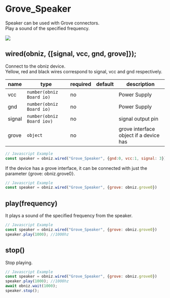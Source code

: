 # Grove_Speaker

Speaker can be used with Grove connectors.   
Play a sound of the specified frequency.  

![](image.jpg)

## wired(obniz, {[signal, vcc, gnd, grove]});

Connect to the obniz device.  
Yellow, red and black wires correspond to signal, vcc and gnd respectively.  

name | type | required | default | description
--- | --- | --- | --- | ---
vcc | `number(obniz Board io)` | no |  &nbsp; | Power Supply
gnd | `number(obniz Board io)` | no |  &nbsp; | Power Supply
signal | `number(obniz Board iov)` | no |  &nbsp; | signal output pin
grove | `object` | no | &nbsp;  | grove interface object if a device has

```Javascript
// Javascript Example
const speaker = obniz.wired("Grove_Speaker", {gnd:0, vcc:1, signal: 3});
```

If the device has a grove interface, it can be connected with just the parameter {grove: obniz.grove0}.
```Javascript
// Javascript Example
const speaker = obniz.wired("Grove_Speaker", {grove: obniz.grove0})
```

## play(frequency)
It plays a sound of the specified frequency from the speaker.

```Javascript
// Javascript Example
const speaker = obniz.wired("Grove_Speaker", {grove: obniz.grove0})
speaker.play(1000); //1000hz
```

## stop()
Stop playing.

```Javascript
// Javascript Example
const speaker = obniz.wired("Grove_Speaker", {grove: obniz.grove0})
speaker.play(1000); //1000hz
await obniz.wait(1000);
speaker.stop();
```

